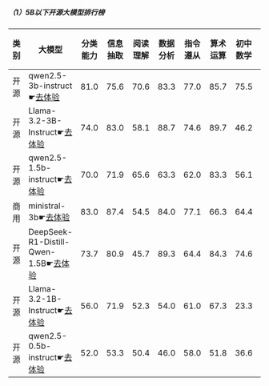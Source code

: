 
##### （1）5B以下开源大模型排行榜
|类别|大模型|分类能力|信息抽取|阅读理解|数据分析|指令遵从|算术运算|初中数学|符号推理|代词理解|诗词匹配|公务员考试|律师资格考试|高考|常识推理|文本蕴含|成语理解|情感分析|总分|排名|
|---|-----|------|-------|-------|------|-------|-------|------|-------|------|-------|--------|----------|---|------|-------|-------|------|----|---|
|开源|qwen2.5-3b-instruct☛[去体验](https://easyllm.site/static/modelcompare.html?type=open-source)|81.0|75.6|70.6|83.3|                        77.0|85.7|75.5|43.5|84.3|                        80.3|51.3|28.9|56.5|                        68.7|57.9|71.6|91.2|69.6|1|
|开源|Llama-3.2-3B-Instruct☛[去体验](https://easyllm.site/static/modelcompare.html?type=open-source)|74.0|83.0|58.1|88.7|                        74.6|89.7|46.2|58.1|63.4|                        69.6|37.8|18.4|35.3|                        62.6|42.9|49.0|92.7|61.4|2|
|开源|qwen2.5-1.5b-instruct☛[去体验](https://easyllm.site/static/modelcompare.html?type=open-source)|70.0|71.9|65.6|63.3|                        62.0|83.3|56.1|34.0|36.2|                        75.1|40.5|28.1|52.5|                        57.6|42.5|59.5|93.6|58.3|3|
|商用|ministral-3b☛[去体验](https://easyllm.site/static/modelcompare.html?type=proprietary)|83.0|87.4|54.5|84.0|                        77.1|66.3|64.4|64.5|67.5|                        64.1|38.1|15.8|39.0|                        67.9|33.8|24.1|58.1|58.2|4|
|开源|DeepSeek-R1-Distill-Qwen-1.5B☛[去体验](https://easyllm.site/static/modelcompare.html?type=open-source)|73.7|80.9|45.7|89.3|                        64.4|84.3|74.6|48.6|48.8|                        64.4|26.4|12.9|34.6|                        44.4|36.9|25.9|69.9|54.5|5|
|开源|Llama-3.2-1B-Instruct☛[去体验](https://easyllm.site/static/modelcompare.html?type=open-source)|56.0|71.9|52.3|54.0|                        61.0|67.3|23.3|22.2|56.1|                        53.0|32.7|14.4|33.7|                        52.5|38.1|31.8|64.9|46.2|6|
|开源|qwen2.5-0.5b-instruct☛[去体验](https://easyllm.site/static/modelcompare.html?type=open-source)|52.0|53.3|50.4|46.0|                        58.0|51.8|36.6|15.7|48.1|                        50.4|30.7|21.7|37.4|                        42.4|32.5|25.1|54.0|41.5|7|

